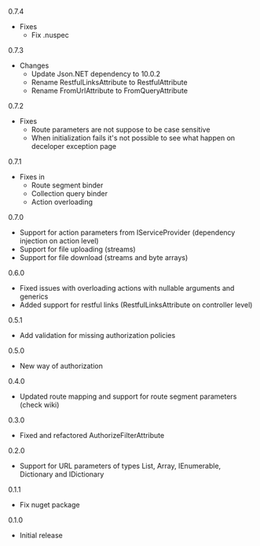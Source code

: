 0.7.4
- Fixes
  - Fix .nuspec

0.7.3
- Changes
  - Update Json.NET dependency to 10.0.2
  - Rename RestfulLinksAttribute to RestfulAttribute
  - Rename FromUrlAttribute to FromQueryAttribute

0.7.2
- Fixes
  - Route parameters are not suppose to be case sensitive
  - When initialization fails it's not possible to see what happen on deceloper exception page

0.7.1
- Fixes in
  - Route segment binder
  - Collection query binder
  - Action overloading

0.7.0
- Support for action parameters from IServiceProvider (dependency injection on action level)
- Support for file uploading (streams)
- Support for file download (streams and byte arrays)

0.6.0 
- Fixed issues with overloading actions with nullable arguments and generics
- Added support for restful links (RestfulLinksAttribute on controller level)

0.5.1 
- Add validation for missing authorization policies

0.5.0 
- New way of authorization

0.4.0 
- Updated route mapping and support for route segment parameters (check wiki)

0.3.0 
- Fixed and refactored AuthorizeFilterAttribute

0.2.0 
- Support for URL parameters of types List, Array, IEnumerable, Dictionary and IDictionary

0.1.1 
- Fix nuget package

0.1.0 
- Initial release
